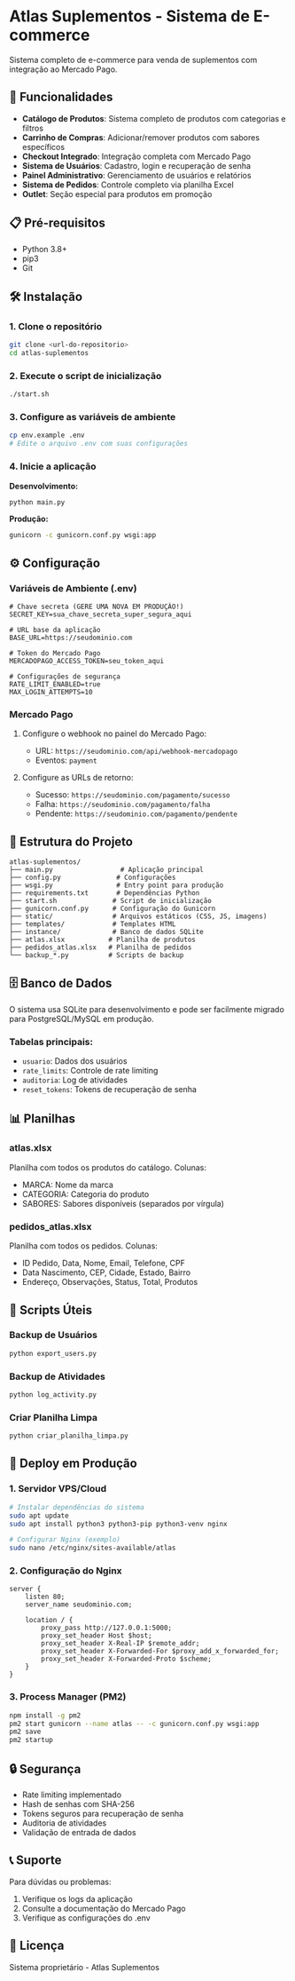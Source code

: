# Atlas Suplementos - Sistema de E-commerce

Sistema completo de e-commerce para venda de suplementos com integração ao Mercado Pago.

## 🚀 Funcionalidades

- **Catálogo de Produtos**: Sistema completo de produtos com categorias e filtros
- **Carrinho de Compras**: Adicionar/remover produtos com sabores específicos
- **Checkout Integrado**: Integração completa com Mercado Pago
- **Sistema de Usuários**: Cadastro, login e recuperação de senha
- **Painel Administrativo**: Gerenciamento de usuários e relatórios
- **Sistema de Pedidos**: Controle completo via planilha Excel
- **Outlet**: Seção especial para produtos em promoção

## 📋 Pré-requisitos

- Python 3.8+
- pip3
- Git

## 🛠️ Instalação

### 1. Clone o repositório
```bash
git clone <url-do-repositorio>
cd atlas-suplementos
```

### 2. Execute o script de inicialização
```bash
./start.sh
```

### 3. Configure as variáveis de ambiente
```bash
cp env.example .env
# Edite o arquivo .env com suas configurações
```

### 4. Inicie a aplicação

**Desenvolvimento:**
```bash
python main.py
```

**Produção:**
```bash
gunicorn -c gunicorn.conf.py wsgi:app
```

## ⚙️ Configuração

### Variáveis de Ambiente (.env)

```env
# Chave secreta (GERE UMA NOVA EM PRODUÇÃO!)
SECRET_KEY=sua_chave_secreta_super_segura_aqui

# URL base da aplicação
BASE_URL=https://seudominio.com

# Token do Mercado Pago
MERCADOPAGO_ACCESS_TOKEN=seu_token_aqui

# Configurações de segurança
RATE_LIMIT_ENABLED=true
MAX_LOGIN_ATTEMPTS=10
```

### Mercado Pago

1. Configure o webhook no painel do Mercado Pago:
   - URL: `https://seudominio.com/api/webhook-mercadopago`
   - Eventos: `payment`

2. Configure as URLs de retorno:
   - Sucesso: `https://seudominio.com/pagamento/sucesso`
   - Falha: `https://seudominio.com/pagamento/falha`
   - Pendente: `https://seudominio.com/pagamento/pendente`

## 📁 Estrutura do Projeto

```
atlas-suplementos/
├── main.py                 # Aplicação principal
├── config.py              # Configurações
├── wsgi.py                # Entry point para produção
├── requirements.txt       # Dependências Python
├── start.sh              # Script de inicialização
├── gunicorn.conf.py      # Configuração do Gunicorn
├── static/               # Arquivos estáticos (CSS, JS, imagens)
├── templates/            # Templates HTML
├── instance/             # Banco de dados SQLite
├── atlas.xlsx           # Planilha de produtos
├── pedidos_atlas.xlsx   # Planilha de pedidos
└── backup_*.py          # Scripts de backup
```

## 🗄️ Banco de Dados

O sistema usa SQLite para desenvolvimento e pode ser facilmente migrado para PostgreSQL/MySQL em produção.

### Tabelas principais:
- `usuario`: Dados dos usuários
- `rate_limits`: Controle de rate limiting
- `auditoria`: Log de atividades
- `reset_tokens`: Tokens de recuperação de senha

## 📊 Planilhas

### atlas.xlsx
Planilha com todos os produtos do catálogo. Colunas:
- MARCA: Nome da marca
- CATEGORIA: Categoria do produto
- SABORES: Sabores disponíveis (separados por vírgula)

### pedidos_atlas.xlsx
Planilha com todos os pedidos. Colunas:
- ID Pedido, Data, Nome, Email, Telefone, CPF
- Data Nascimento, CEP, Cidade, Estado, Bairro
- Endereço, Observações, Status, Total, Produtos

## 🔧 Scripts Úteis

### Backup de Usuários
```bash
python export_users.py
```

### Backup de Atividades
```bash
python log_activity.py
```

### Criar Planilha Limpa
```bash
python criar_planilha_limpa.py
```

## 🚀 Deploy em Produção

### 1. Servidor VPS/Cloud
```bash
# Instalar dependências do sistema
sudo apt update
sudo apt install python3 python3-pip python3-venv nginx

# Configurar Nginx (exemplo)
sudo nano /etc/nginx/sites-available/atlas
```

### 2. Configuração do Nginx
```nginx
server {
    listen 80;
    server_name seudominio.com;

    location / {
        proxy_pass http://127.0.0.1:5000;
        proxy_set_header Host $host;
        proxy_set_header X-Real-IP $remote_addr;
        proxy_set_header X-Forwarded-For $proxy_add_x_forwarded_for;
        proxy_set_header X-Forwarded-Proto $scheme;
    }
}
```

### 3. Process Manager (PM2)
```bash
npm install -g pm2
pm2 start gunicorn --name atlas -- -c gunicorn.conf.py wsgi:app
pm2 save
pm2 startup
```

## 🔒 Segurança

- Rate limiting implementado
- Hash de senhas com SHA-256
- Tokens seguros para recuperação de senha
- Auditoria de atividades
- Validação de entrada de dados

## 📞 Suporte

Para dúvidas ou problemas:
1. Verifique os logs da aplicação
2. Consulte a documentação do Mercado Pago
3. Verifique as configurações do .env

## 📝 Licença

Sistema proprietário - Atlas Suplementos